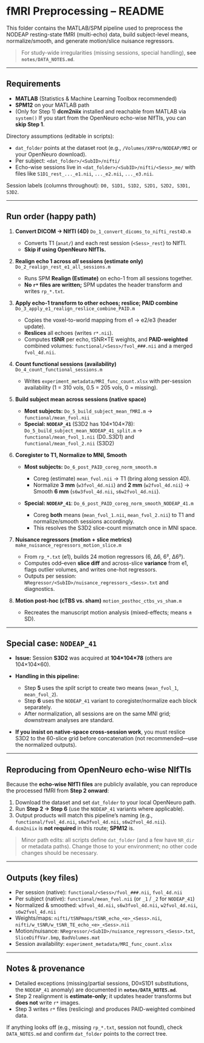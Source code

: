 # fMRI Preprocessing – README

This folder contains the MATLAB/SPM pipeline used to preprocess the NODEAP resting-state fMRI (multi-echo) data, build subject-level means, normalize/smooth, and generate motion/slice nuisance regressors.

> For study-wide irregularities (missing sessions, special handling), **see `notes/DATA_NOTES.md`**.

---

## Requirements

* **MATLAB** (Statistics & Machine Learning Toolbox recommended)
* **SPM12** on your MATLAB path
* (Only for Step 1) **dcm2niix** installed and reachable from MATLAB via `system()`
  If you start from the OpenNeuro echo-wise NIfTIs, you can **skip Step 1**.

Directory assumptions (editable in scripts):

* `dat_folder` points at the dataset root (e.g., `/Volumes/X9Pro/NODEAP/MRI` or your OpenNeuro download).
* Per subject: `<dat_folder>/<SubID>/nifti/`
* Echo-wise sessions live in `<dat_folder>/<SubID>/nifti/<Sess>_me/` with files like
  `S1D1_rest_..._e1.nii`, `..._e2.nii`, `..._e3.nii`.

Session labels (columns throughout): `D0, S1D1, S1D2, S2D1, S2D2, S3D1, S3D2`.

---

## Run order (happy path)

1. **Convert DICOM → NIfTI (4D)**
   `Do_1_convert_dicoms_to_nifti_rest4D.m`

   * Converts T1 (`anat/`) and each rest session (`<Sess>_rest`) to NIfTI.
   * **Skip if using OpenNeuro NIfTIs.**

2. **Realign echo 1 across *all* sessions (estimate only)**
   `Do_2_realign_rest_e1_all_sessions.m`

   * Runs SPM **Realign (Estimate)** on echo-1 from all sessions together.
   * **No `r*` files are written;** SPM updates the header transform and writes `rp_*.txt`.

3. **Apply echo-1 transform to other echoes; reslice; PAID combine**
   `Do_3_apply_e1_realign_reslice_combine_PAID.m`

   * Copies the voxel-to-world mapping from e1 → e2/e3 (header update).
   * **Reslices** all echoes (writes `r*.nii`).
   * Computes **tSNR** per echo, tSNR×TE weights, and **PAID-weighted** combined volumes:
     `functional/<Sess>/fvol_###.nii` and a merged `fvol_4d.nii`.

4. **Count functional sessions (availability)**
   `Do_4_count_functional_sessions.m`

   * Writes `experiment_metadata/MRI_func_count.xlsx` with per-session availability
     (1 = 310 vols, 0.5 = 205 vols, 0 = missing).

5. **Build subject mean across sessions (native space)**

   * **Most subjects:** `Do_5_build_subject_mean_fMRI.m` → `functional/mean_fvol.nii`
   * **Special: `NODEAP_41`** (S3D2 has 104×104×78):
     `Do_5_build_subject_mean_NODEAP_41_split.m` →
     `functional/mean_fvol_1.nii` (D0..S3D1) and `functional/mean_fvol_2.nii` (S3D2)

6. **Coregister to T1, Normalize to MNI, Smooth**

   * **Most subjects:** `Do_6_post_PAID_coreg_norm_smooth.m`

     * Coreg (estimate) `mean_fvol.nii` → T1 (bring along session 4D).
     * Normalize **3 mm** (`w3fvol_4d.nii`) and **2 mm** (`w2fvol_4d.nii`) → Smooth **6 mm**
       (`s6w3fvol_4d.nii`, `s6w2fvol_4d.nii`).
   * **Special: `NODEAP_41`**: `Do_6_post_PAID_coreg_norm_smooth_NODEAP_41.m`

     * Coreg **both** means (`mean_fvol_1.nii`, `mean_fvol_2.nii`) to T1 and normalize/smooth sessions accordingly.
     * This resolves the S3D2 slice-count mismatch once in MNI space.

7. **Nuisance regressors (motion + slice metrics)**
   `make_nuisance_regressors_motion_slice.m`

   * From `rp_*.txt` (e1), builds 24 motion regressors (6, Δ6, 6², Δ6²).
   * Computes odd–even **slice diff** and across-slice **variance** from e1, flags outlier volumes, and writes one-hot regressors.
   * Outputs per session: `NRegressor/<SubID>/nuisance_regressors_<Sess>.txt` and diagnostics.

8. **Motion post-hoc (cTBS vs. sham)**
   `motion_posthoc_ctbs_vs_sham.m`

   * Recreates the manuscript motion analysis (mixed-effects; means ± SD).

---

## Special case: `NODEAP_41`

* **Issue:** Session **S3D2** was acquired at **104×104×78** (others are 104×104×60).
* **Handling in this pipeline:**

  * Step **5** uses the *split* script to create two means (`mean_fvol_1`, `mean_fvol_2`).
  * Step **6** uses the `NODEAP_41` variant to coregister/normalize each block separately.
  * After normalization, all sessions are on the same MNI grid; downstream analyses are standard.
* **If you insist on native-space cross-session work**, you must reslice S3D2 to the 60-slice grid before concatenation (not recommended—use the normalized outputs).

---

## Reproducing from **OpenNeuro** echo-wise NIfTIs

Because the **echo-wise NIfTI files** are publicly available, you can reproduce the processed fMRI from **Step 2 onward**:

1. Download the dataset and set `dat_folder` to your local OpenNeuro path.
2. Run **Step 2 → Step 6** (use the `NODEAP_41` variants where applicable).
3. Output products will match this pipeline’s naming (e.g., `functional/fvol_4d.nii`, `s6w3fvol_4d.nii`, `s6w2fvol_4d.nii`).
4. `dcm2niix` is **not required** in this route; **SPM12** is.

> Minor path edits: all scripts define `dat_folder` (and a few have `NR_dir` or metadata paths). Change those to your environment; no other code changes should be necessary.

---

## Outputs (key files)

* Per session (native): `functional/<Sess>/fvol_###.nii`, `fvol_4d.nii`
* Per subject (native): `functional/mean_fvol.nii` (or `_1` / `_2` for `NODEAP_41`)
* Normalized & smoothed: `w3fvol_4d.nii`, `s6w3fvol_4d.nii`, `w2fvol_4d.nii`, `s6w2fvol_4d.nii`
* Weights/maps: `nifti/tSNPmaps/tSNR_echo_<e>_<Sess>.nii`, `nifti/w_tSNR/w_tSNR_TE_echo_<e>_<Sess>.nii`
* Motion/nuisance: `NRegressor/<SubID>/nuisance_regressors_<Sess>.txt`, `SliceDiffVar.bmp`, `BadVolumes.mat`
* Session availability: `experiment_metadata/MRI_func_count.xlsx`

---

## Notes & provenance

* Detailed exceptions (missing/partial sessions, D0≡S1D1 substitutions, the `NODEAP_41` anomaly) are documented in **`notes/DATA_NOTES.md`**.
* Step 2 realignment is **estimate-only**; it updates header transforms but **does not** write `r*` images.
* Step 3 writes `r*` files (reslicing) and produces PAID-weighted combined data.

If anything looks off (e.g., missing `rp_*.txt`, session not found), check `DATA_NOTES.md` and confirm `dat_folder` points to the correct tree.
